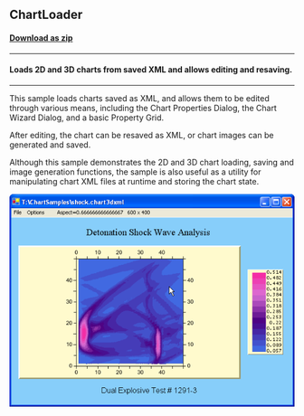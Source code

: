 ## ChartLoader
#### [Download as zip](https://grapecity.github.io/DownGit/#/home?url=https://github.com/GrapeCity/ComponentOne-WinForms-Samples/tree/master/NetFramework\Charts\VB\ChartLoader)
____
#### Loads 2D and 3D charts from saved XML and allows editing and resaving.
____
This sample loads charts saved as XML, and allows them to be edited through various means, including the Chart Properties Dialog, the Chart Wizard Dialog, and a basic Property Grid.

After editing, the chart can be resaved as XML, or chart images can be generated and saved.

Although this sample demonstrates the 2D and 3D chart loading, saving and image generation functions, the sample is also useful as a utility for manipulating chart XML files at runtime and storing the chart state.

![screenshot](screenshot.png)
